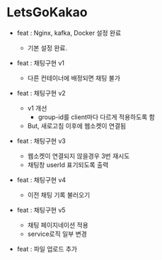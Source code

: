 # LetsGoKakao
- feat : Nginx, kafka, Docker 설정 완료
  - 기본 설정 완료.

- feat : 채팅구현 v1
  - 다른 컨테이너에 배정되면 채팅 불가

- feat : 채팅구현 v2
  - v1 개선
    - group-id를 client마다 다르게 적용하도록 함
  - But, 새로고침 이후에 웹소켓이 연결됨

- feat : 채팅구현 v3
  - 웹소켓이 연결되지 않을경우 3번 재시도
  - 채팅창 userId 표기되도록 출력

- feat : 채팅구현 v4
  - 이전 채팅 기록 불러오기

- feat : 채팅구현 v5
  - 채팅 페이지네이션 적용
  - service로직 일부 변경

- feat : 파일 업로드 추가